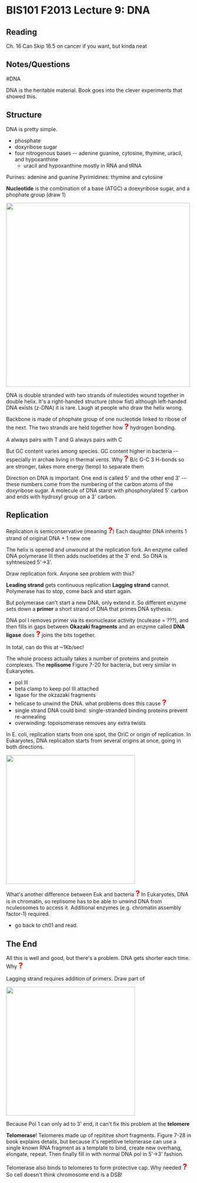 # BIS101 F2013 Lecture 9: DNA

## Reading

Ch. 16 Can Skip 16.5 on cancer if you want, but kinda neat

## Notes/Questions


#DNA 

DNA is the heritable material. Book goes into the clever experiments that showed this.

## Structure

DNA is pretty simple.

* phosphate
* doxyribose sugar
* four nitrogenous bases -- adenine guanine, cytosine, thymine, uracil, and hypoxanthine
    - uracil and hypoxanthine mostly in RNA and tRNA

Purines: adenine and guanine
Pyrimidines: thymine and cytosine


**Nucleotide** is the combination of a base (ATGC) a doexyribose sugar, and a phophate group (draw 1)

<img src="/Users/jri/src/bis101/griffiths/ch07/figure_07_05.jpg" style="width: 500px;"/>

DNA is double stranded with two strands of nuleotides wound together in double helix. It's a right-handed structure (show fist) although left-handed DNA exists (z-DNA) it is rare. Laugh at people who draw the helix wrong.

Backbone is made of phophate group of one nucleotide linked to ribose of the next. The two strands are held together how <strong style="font-size: 150%; color: red;">?</strong> hydrogen bonding.

A always pairs with T and G always pairs with C

But GC content varies among species. GC content higher in bacteria -- especially in archae living in thermal vents. Why <strong style="font-size: 150%; color: red;">?</strong>  B/c G-C 3 H-bonds so are stronger, takes more energy (temp) to separate them

Direction on DNA is important. One end is called 5' and the other end 3' -- these numbers come from the numbering of the carbon atoms of the doxyribose sugar. A molecule of DNA starst with phosphorylated 5' carbon and ends with hydroxyl group on a 3' carbon.

## Replication

Replication is semiconservative (meaning <strong style="font-size: 150%; color: red;">?</strong>) Each daughter DNA inherits 1 strand of original DNA + 1 new one

The helix is opened and unwound at the replication fork.  An enzyme called DNA polymerase III then adds nucloetides at the 3' end.  So DNA is syhtnesized 5'->3'.

Draw replication fork.  Anyone see problem with this? 

**Leading strand** gets continuous replication 
**Lagging strand** cannot. Polymerase has to stop, come back and start again.

But polymerase can't start a new DNA, only extend it.  So different enzyme sets down a **primer** a short strand of DNA that primes DNA sythesis.

DNA pol I removes primer via its exonuclease activity (nculease = ???), and then fills in gaps between **Okazaki fragments** and an enzyme called **DNA ligase** does <strong style="font-size: 150%; color: red;">?</strong> joins the bits together.

In total, can do this at ~1Kb/sec!

The whole process actually takes a number of proteins and protein complexes.  The **replisome** Figure 7-20 for bacteria, but very similar in Eukaryotes.  

* pol III
* beta clamp to keep pol III attached
* ligase for the okzazaki fragments 
* helicase to unwind the DNA. what problems does this cause <strong style="font-size: 150%; color: red;">?</strong>
* single strand DNA could bind: single-stranded binding proteins prevent re-annealing
* overwinding: topoisomerase removes any extra twists 

In E. coli, replication starts from one spot, the OriC or origin of replication. In Eukaryotes, DNA replicaiton starts from several origins at once, going in both directions.

<img src="/Users/jri/src/bis101/griffiths/ch07/figure_07_24.jpg" style="width: 350px;"/>

What's another difference between Euk and bacteria <strong style="font-size: 150%; color: red;">?</strong> In Eukaryotes, DNA is in chromatin, so replisome has to be able to unwind DNA from nculeosomes to access it. Additional enzymes (e.g. chromatin assembly factor-1) required. 

* go back to ch01 and read. 

## The End

All this is well and good, but there's a problem. DNA gets shorter each time. Why <strong style="font-size: 150%; color: red;">?</strong>

Lagging strand requires addition of primers. Draw part of 

<img src="/Users/jri/src/bis101/griffiths/ch07/figure_07_27.jpg" style="width: 350px;"/>

Because Pol 1 can only ad to 3' end, it can't fix this problem at the **telomere**

**Telomerase**! Telomeres made up of repititve short fragments. Figure 7-28 in book explains details, but because it's repetitive telomerase can use a single known RNA fragment as a template to bind, create new overhang, elongate, repeat.  Then finally fill in with normal DNA pol in 5'->3' fashion.

Telomerase also binds to telomeres to form protective cap. Why needed <strong style="font-size: 150%; color: red;">?</strong> So cell doesn't think chromosome end is a DSB!
